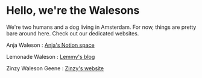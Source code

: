 # Hello, we're the Walesons

We're two humans and a dog living in Amsterdam. For now, things are pretty bare around here. Check out our dedicated websites.

Anja Waleson
: [Anja's Notion space](https://anjawaleson.notion.site/)

Lemonade Waleson
: [Lemmy's blog](https://lemonade.waleson.us)

Zinzy Waleson Geene
: [Zinzy's website](https://zinzy.website)